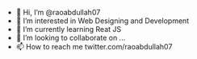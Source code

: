 - 👋 Hi, I’m @raoabdullah07
- 👀 I’m interested in Web Designing and Development
- 🌱 I’m currently learning Reat JS
- 💞️ I’m looking to collaborate on ...
- 📫 How to reach me twitter.com/raoabdullah07

<!---
raoabdullah07/raoabdullah07 is a ✨ special ✨ repository because its `README.md` (this file) appears on your GitHub profile.
You can click the Preview link to take a look at your changes.
--->
